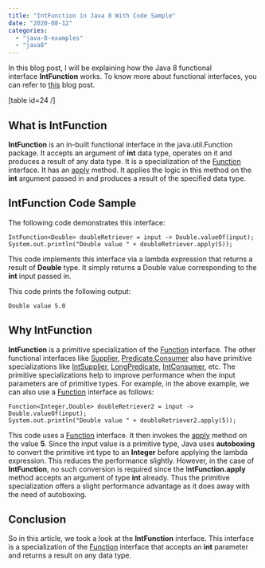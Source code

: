 ```yaml
---
title: "IntFunction in Java 8 With Code Sample"
date: "2020-08-12"
categories: 
  - "java-8-examples"
  - "java8"
---
```


In this blog post, I will be explaining how the Java 8 functional interface **IntFunction** works. To know more about functional interfaces, you can refer to [this](https://learnjava.co.in/what-is-a-functional-interface/) blog post.

\[table id=24 /\]

## What is IntFunction

**IntFunction** is an in-built functional interface in the java.util.Function package. It accepts an argument of **int** data type, operates on it and produces a result of any data type. It is a specialization of the [Function](https://learnjava.co.in/java-8-function-interface-example/) interface. It has an [apply](https://docs.oracle.com/javase/9/docs/api/java/util/function/IntFunction.html#apply-int-) method. It applies the logic in this method on the **int** argument passed in and produces a result of the specified data type.

## IntFunction Code Sample

The following code demonstrates this interface:

```
IntFunction<Double> doubleRetriever = input -> Double.valueOf(input);
System.out.println("Double value " + doubleRetriever.apply(5));
```

This code implements this interface via a lambda expression that returns a result of **Double** type. It simply returns a Double value corresponding to the **int** input passed in.

This code prints the following output:

```
Double value 5.0
```

## Why IntFunction

**IntFunction** is a primitive specialization of the [Function](https://learnjava.co.in/java-8-function-interface-example/) interface. The other functional interfaces like [Supplier](https://learnjava.co.in/java-8-supplier-interface-example/), [Predicate](https://learnjava.co.in/java-8-predicate-example/),[Consumer](https://learnjava.co.in/java-8-consumer-interface-example/) also have primitive specializations like [IntSupplier](https://learnjava.co.in/java-8-intsupplier-interface-example/), [LongPredicate](https://learnjava.co.in/java-8-long-predicate-interface-example/), [IntConsumer](https://learnjava.co.in/java-8-intconsumer-interface/), etc. The primitive specializations help to improve performance when the input parameters are of primitive types. For example, in the above example, we can also use a [Function](https://learnjava.co.in/java-8-function-interface-example/) interface as follows:

```
Function<Integer,Double> doubleRetriever2 = input -> Double.valueOf(input);
System.out.println("Double value " + doubleRetriever2.apply(5));
```

This code uses a [Function](https://learnjava.co.in/java-8-function-interface-example/) interface. It then invokes the [apply](https://learnjava.co.in/java-8-function-interface-example/) method on the value **5**. Since the input value is a primitive type, Java uses **autoboxing** to convert the primitive int type to an **Integer** before applying the lambda expression. This reduces the performance slightly. However, in the case of **IntFunction**, no such conversion is required since the I**ntFunction.apply** method accepts an argument of type **int** already. Thus the primitive specialization offers a slight performance advantage as it does away with the need of autoboxing.

## Conclusion

So in this article, we took a look at the **IntFunction** interface. This interface is a specialization of the [Function](https://learnjava.co.in/java-8-function-interface-example/) interface that accepts an **int** parameter and returns a result on any data type.
